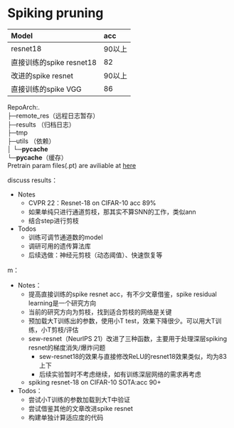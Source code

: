 # Spiking pruning
| Model                    | acc    |
| :----------------------- | :----- |
| resnet18                 | 90以上 |
| 直接训练的spike resnet18 | 82     |
| 改进的spike resnet       | 90以上 |
| 直接训练的spike VGG      | 86     |

RepoArch:.<br/>
├─remote_res（远程日志暂存）<br/>
├─results   （归档日志）<br/>
├─tmp       <br/>
├─utils     （依赖）<br/>
│  └─__pycache__<br/>
└─__pycache__（缓存）<br/>
Pretrain param files(.pt) are aviliable at <a href="https://drive.google.com/drive/folders/1aQkOARb6OVNwQGO5KQzV-QJoNhTwKm96?usp=drive_link">here</a>

discuss results：
+ Notes
  + CVPR 22：Resnet-18 on CIFAR-10 acc 89%
  + 如果单纯只进行通道剪枝，那其实不算SNN的工作，类似ann
  + 结合step进行剪枝
+ Todos
  + 训练可调节通道数的model
  + 调研可用的遗传算法库
  + 后续选做：神经元剪枝（动态阈值）、快速恢复等

m：
+ Notes：
  + 提高直接训练的spike resnet acc，有不少文章借鉴，spike residual learning是一个研究方向
  + 当前的研究方向为剪枝，找到适合剪枝的网络是关键
  + 预加载大T训练出的参数，使用小T test，效果下降很少。可以用大T训练，小T剪枝/评估
  + sew-resnet（NeurlPS 21）改进了三种函数，主要用于处理深层spiking resnet的梯度消失/爆炸问题
    + sew-resnet18的效果与直接修改ReLU的resnet18效果类似，均为83上下
    + 后续实验暂时不考虑继续，如有训练深层网络的需求再考虑
  + spiking resnet-18 on CIFAR-10 SOTA:acc 90+
+ Todos：
  + 尝试小T训练的参数加载到大T中验证
  + 尝试借鉴其他的文章改进spike resnet
  + 构建单独计算适应度的代码

